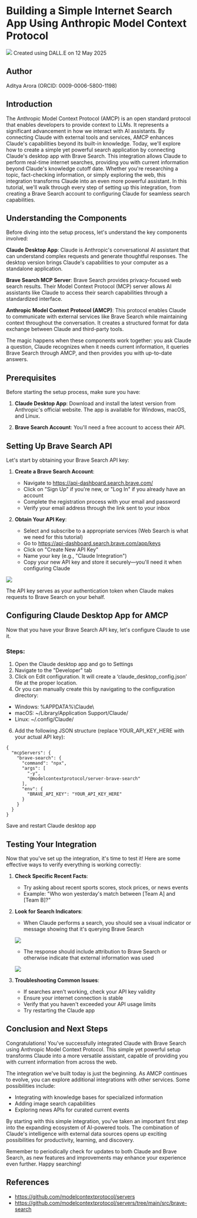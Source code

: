 # Building a Simple Internet Search App Using Anthropic Model Context Protocol

![](<images/amcp cover image.png>)
Created using DALL.E on 12 May 2025

## Author
Aditya Arora (ORCID: 0009-0006-5800-1198)

## Introduction

The Anthropic Model Context Protocol (AMCP) is an open standard protocol that enables developers to provide context to LLMs. It represents a significant advancement in how we interact with AI assistants. By connecting Claude with external tools and services, AMCP enhances Claude's capabilities beyond its built-in knowledge. Today, we'll explore how to create a simple yet powerful search application by connecting Claude's desktop app with Brave Search.
This integration allows Claude to perform real-time internet searches, providing you with current information beyond Claude's knowledge cutoff date. Whether you're researching a topic, fact-checking information, or simply exploring the web, this integration transforms Claude into an even more powerful assistant.
In this tutorial, we'll walk through every step of setting up this integration, from creating a Brave Search account to configuring Claude for seamless search capabilities.

## Understanding the Components

Before diving into the setup process, let's understand the key components involved:

**Claude Desktop App**: Claude is Anthropic's conversational AI assistant that can understand complex requests and generate thoughtful responses. The desktop version brings Claude's capabilities to your computer as a standalone application.

**Brave Search MCP Server**: Brave Search provides privacy-focused web search results. Their Model Context Protocol (MCP) server allows AI assistants like Claude to access their search capabilities through a standardized interface.

**Anthropic Model Context Protocol (AMCP)**: This protocol enables Claude to communicate with external services like Brave Search while maintaining context throughout the conversation. It creates a structured format for data exchange between Claude and third-party tools.

The magic happens when these components work together: you ask Claude a question, Claude recognizes when it needs current information, it queries Brave Search through AMCP, and then provides you with up-to-date answers.

## Prerequisites

Before starting the setup process, make sure you have:

1. **Claude Desktop App**: Download and install the latest version from Anthropic's official website. The app is available for Windows, macOS, and Linux.

2. **Brave Search Account**: You'll need a free account to access their API. 

## Setting Up Brave Search API

Let's start by obtaining your Brave Search API key:

1. **Create a Brave Search Account**:
   - Navigate to https://api-dashboard.search.brave.com/
   - Click on "Sign Up" if you're new, or "Log In" if you already have an account
   - Complete the registration process with your email and password
   - Verify your email address through the link sent to your inbox

2. **Obtain Your API Key**:
   - Select and subscribe to a appropriate services (Web Search is what we need for this tutorial)
   - Go to https://api-dashboard.search.brave.com/app/keys
   - Click on "Create New API Key"
   - Name your key (e.g., "Claude Integration")
   - Copy your new API key and store it securely—you'll need it when configuring Claude

![](<images/Screenshot 2025-05-12 at 10.31.30 am.png>)

The API key serves as your authentication token when Claude makes requests to Brave Search on your behalf.


## Configuring Claude Desktop App for AMCP

Now that you have your Brave Search API key, let's configure Claude to use it. 

### Steps:

1. Open the Claude desktop app and go to Settings
2. Navigate to the "Developer" tab
3. Click on Edit configuration. It will create a ‘claude_desktop_config.json’ file at the proper location. 
4. Or you can manually create this by navigating to the configuration directory:
 - Windows: %APPDATA%\Claude\
 - macOS: ~/Library/Application Support/Claude/
 - Linux: ~/.config/Claude/
6. Add the following JSON structure (replace YOUR_API_KEY_HERE with your actual API key):
```
{
  "mcpServers": {
    "brave-search": {
      "command": "npx",
      "args": [
        "-y",
        "@modelcontextprotocol/server-brave-search"
      ],
      "env": {
        "BRAVE_API_KEY": "YOUR_API_KEY_HERE"
      }
    }
  }
}
```
Save and restart Claude desktop app

## Testing Your Integration

Now that you've set up the integration, it's time to test it! Here are some effective ways to verify everything is working correctly:

1. **Check Specific Recent Facts**:
   - Try asking about recent sports scores, stock prices, or news events
   - Example: "Who won yesterday's match between [Team A] and [Team B]?"

2. **Look for Search Indicators**:
   - When Claude performs a search, you should see a visual indicator or message showing that it's querying Brave Search

    ![](<images/Screenshot 2025-05-12 at 2.14.12 pm.png>)

   - The response should include attribution to Brave Search or otherwise indicate that external information was used

   ![](<images/Screenshot 2025-05-12 at 2.19.15 pm.png>)

3. **Troubleshooting Common Issues**:
   - If searches aren't working, check your API key validity
   - Ensure your internet connection is stable
   - Verify that you haven't exceeded your API usage limits
   - Try restarting the Claude app



## Conclusion and Next Steps

Congratulations! You've successfully integrated Claude with Brave Search using Anthropic Model Context Protocol. This simple yet powerful setup transforms Claude into a more versatile assistant, capable of providing you with current information from across the web.

The integration we've built today is just the beginning. As AMCP continues to evolve, you can explore additional integrations with other services. Some possibilities include:

- Integrating with knowledge bases for specialized information
- Adding image search capabilities
- Exploring news APIs for curated current events

By starting with this simple integration, you've taken an important first step into the expanding ecosystem of AI-powered tools. The combination of Claude's intelligence with external data sources opens up exciting possibilities for productivity, learning, and discovery.

Remember to periodically check for updates to both Claude and Brave Search, as new features and improvements may enhance your experience even further. Happy searching!

## References
 - https://github.com/modelcontextprotocol/servers
 - https://github.com/modelcontextprotocol/servers/tree/main/src/brave-search